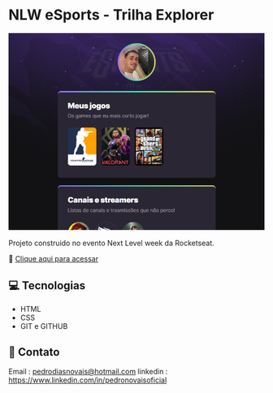 # NLW eSports - Trilha Explorer
 
![preview](./github/preview.png)

Projeto construido no evento Next Level week da Rocketseat.


🔗 [Clique aqui para acessar](https://pedronovais.github.io/landing-page-nlw/)

## 💻 Tecnologias

- HTML
- CSS
- GIT e GITHUB

## 📲 Contato

Email : pedrodiasnovais@hotmail.com
linkedin : https://www.linkedin.com/in/pedronovaisoficial
